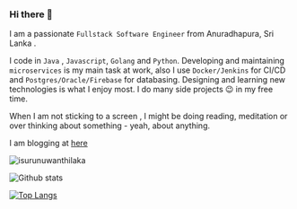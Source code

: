 ### Hi there 👋

I am a passionate `Fullstack Software Engineer` from Anuradhapura, Sri Lanka .

I code in `Java` , `Javascript`, `Golang` and `Python`. Developing and maintaining `microservices` is my main task at work, also I use `Docker/Jenkins` for CI/CD and `Postgres/Oracle/Firebase` for databasing. Designing and learning new technologies is what I enjoy most. I do many side projects 😉 in my free time. 

When I am not sticking to a screen , I might be doing reading, meditation or over thinking about something - yeah, about anything.

I am blogging at [here](https://isurunuwanthilaka.github.io)

<p align="left"> <img src="https://komarev.com/ghpvc/?username=isurunuwanthilaka&label=Profile%20views&color=0e75b6&style=flat" alt="isurunuwanthilaka" /> </p>

![Github stats](https://github-readme-stats.vercel.app/api?username=isurunuwanthilaka&theme=default&show_icons=true)

[![Top Langs](https://github-readme-stats.vercel.app/api/top-langs/?username=isurunuwanthilaka&langs_count=5)](https://github.com/anuraghazra/github-readme-stats)

